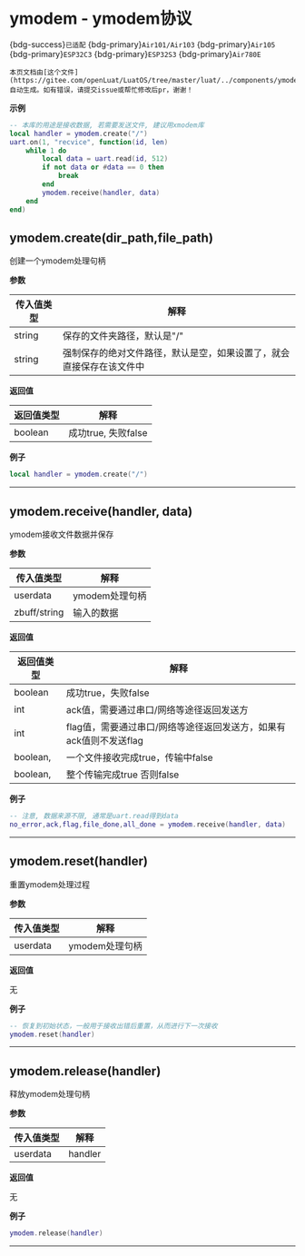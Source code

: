 # ymodem - ymodem协议

{bdg-success}`已适配` {bdg-primary}`Air101/Air103` {bdg-primary}`Air105` {bdg-primary}`ESP32C3` {bdg-primary}`ESP32S3` {bdg-primary}`Air780E`

```{note}
本页文档由[这个文件](https://gitee.com/openLuat/LuatOS/tree/master/luat/../components/ymodem/luat_lib_ymodem.c)自动生成。如有错误，请提交issue或帮忙修改后pr，谢谢！
```


**示例**

```lua
-- 本库的用途是接收数据, 若需要发送文件, 建议用xmodem库
local handler = ymodem.create("/")
uart.on(1, "recvice", function(id, len)
	while 1 do
		local data = uart.read(id, 512)
		if not data or #data == 0 then
			break
		end
		ymodem.receive(handler, data)
	end
end)

```

## ymodem.create(dir_path,file_path)



创建一个ymodem处理句柄

**参数**

|传入值类型|解释|
|-|-|
|string|保存的文件夹路径，默认是"/"|
|string|强制保存的绝对文件路径，默认是空，如果设置了，就会直接保存在该文件中|

**返回值**

|返回值类型|解释|
|-|-|
|boolean|成功true, 失败false|

**例子**

```lua
local handler = ymodem.create("/")

```

---

## ymodem.receive(handler, data)



ymodem接收文件数据并保存

**参数**

|传入值类型|解释|
|-|-|
|userdata|ymodem处理句柄|
|zbuff/string|输入的数据|

**返回值**

|返回值类型|解释|
|-|-|
|boolean|成功true，失败false|
|int|ack值，需要通过串口/网络等途径返回发送方|
|int|flag值，需要通过串口/网络等途径返回发送方，如果有ack值则不发送flag|
|boolean,|一个文件接收完成true，传输中false|
|boolean,|整个传输完成true 否则false|

**例子**

```lua
-- 注意, 数据来源不限, 通常是uart.read得到data
no_error,ack,flag,file_done,all_done = ymodem.receive(handler, data)

```

---

## ymodem.reset(handler)



重置ymodem处理过程

**参数**

|传入值类型|解释|
|-|-|
|userdata|ymodem处理句柄|

**返回值**

无

**例子**

```lua
-- 恢复到初始状态，一般用于接收出错后重置，从而进行下一次接收
ymodem.reset(handler)

```

---

## ymodem.release(handler)



释放ymodem处理句柄

**参数**

|传入值类型|解释|
|-|-|
|userdata|handler|

**返回值**

无

**例子**

```lua
ymodem.release(handler)

```

---

